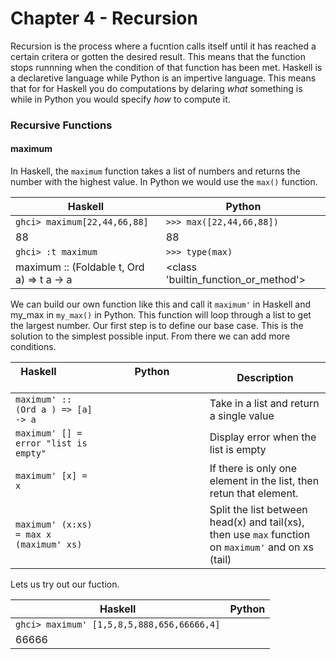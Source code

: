 # Chapter 4 - Recursion

Recursion is the process where a fucntion calls itself until it has reached a certain critera or gotten the desired result. This means that the function stops runnning when the condition of that function has been met. Haskell is a declaretive language while Python is an impertive language. This means that for for Haskell you do computations by delaring _what_ something is while in Python you would specify _how_ to compute it. 

### **Recursive Functions**

#### **maximum**

In Haskell, the ```maximum``` function takes a list of numbers and returns the number with the highest value. In Python we would use the ```max()``` function. 

| Haskell  | Python |
| --- | --- |
| ```ghci> maximum[22,44,66,88]```   | ```>>> max([22,44,66,88])``` |
| 88  | 88|
| ```ghci> :t maximum```   | ```>>> type(max)``` |
| maximum :: (Foldable t, Ord a) => t a -> a  | <class 'builtin_function_or_method'> |

We can build our own function like this and call it ```maximum'``` in Haskell and my_max in ```my_max()``` in Python. This function will loop through a list to get the largest number. Our first step is to define our base case. This is the solution to the simplest possible input. From there we can add more conditions.

| Haskell &emsp;&emsp;&emsp; &emsp;&emsp;&emsp;&emsp;&emsp;&emsp; | Python &emsp;&emsp;&emsp;&emsp;&emsp;&emsp;&emsp;&emsp;&emsp;| Description |
| ---------- | ---------- | --- |
| ```maximum' :: (Ord a ) => [a] -> a ```   |  | Take in a list and return a single value |
| ```maximum' [] = error "list is empty"  ```   |  | Display error when the list is empty |
| ```maximum' [x] = x ``` |   | If there is only one element in the list, then retun that element. |
| ```maximum' (x:xs) = max x (maximum' xs)```   | | Split the list between head(x) and tail(xs), then use ```max``` function on ```maximum'```  and on xs (tail) |

Lets us try out our fuction.

| Haskell  | Python |
| --- | --- |
| ```ghci> maximum' [1,5,8,5,888,656,66666,4]```   |  |
| 66666 |  |
